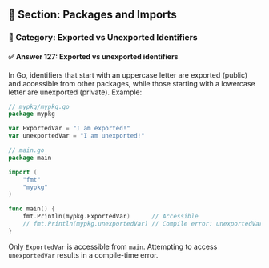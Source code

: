 ## 📘 Section: Packages and Imports  
### 🔹 Category: Exported vs Unexported Identifiers  
#### ✅ Answer 127: Exported vs unexported identifiers

In Go, identifiers that start with an uppercase letter are exported (public) and accessible from other packages, while those starting with a lowercase letter are unexported (private). Example:

```go
// mypkg/mypkg.go
package mypkg

var ExportedVar = "I am exported!"
var unexportedVar = "I am unexported!"
```

```go
// main.go
package main

import (
    "fmt"
    "mypkg"
)

func main() {
    fmt.Println(mypkg.ExportedVar)      // Accessible
    // fmt.Println(mypkg.unexportedVar) // Compile error: unexportedVar not accessible
}
```

Only `ExportedVar` is accessible from `main`. Attempting to access `unexportedVar` results in a compile-time error.
